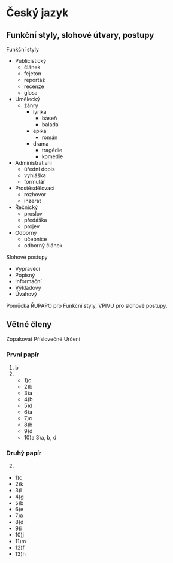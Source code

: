 # Český jazyk


## Funkční styly, slohové útvary, postupy
Funkční styly
- Publicistický
	- článek
	- fejeton
	- reportáž
	- recenze
	- glosa
- Umělecký
	- žánry
		- lyrika
			- báseň
			- balada
		- epika
			- román
		- drama
			- tragédie
			- komedie
- Administrativní
	- úřední dopis
	- vyhláška
	- formulář
- Prostěsdělovací
	- rozhovor
	- inzerát
- Řečnický
	- proslov
	- předáška
	- projev
- Odborný
	- učebnice
	- odborný článek

Slohové postupy
- Vypravěcí
- Popisný
- Informační
- Výkladový
- Úvahový

Pomůcka ŘUPAPO pro Funkční styly, VPIVU pro slohové postupy.

## Větné členy

Zopakovat Příslovečné Určení

### První papír

1) b
2) 
	- 1)c
	- 2)b
	- 3)a
	- 4)b
	- 5)d
	- 6)a
	- 7)c
	- 8)b
	- 9)d
	- 10)a
3)a, b, d

### Druhý papír

2)

- 1)c
- 2)k
- 3)l
- 4)g
- 5)b
- 6)e
- 7)a
- 8)d
- 9)i
- 10)j
- 11)m
- 12)f
- 13)h 
